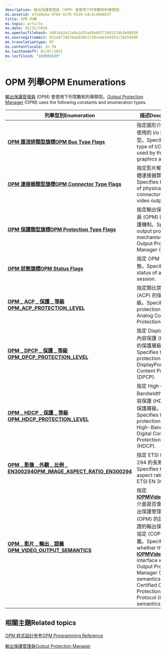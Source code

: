 ```yaml
---
description: 輸出保護管理員 (OPM) 會使用下列常數和列舉類型。
ms.assetid: e72e0a5e-476d-41f0-9139-54c4c488053f
title: OPM 列舉
ms.topic: article
ms.date: 05/31/2018
ms.openlocfilehash: 34834a2e12e6a1d35a49a8df7189117db3e88930
ms.sourcegitcommit: 831e8f3db78ab820e1710cede244553c70e50500
ms.translationtype: MT
ms.contentlocale: zh-TW
ms.lasthandoff: 01/07/2021
ms.locfileid: "103691639"
---
```

# <a name="opm-enumerations"></a><span data-ttu-id="7a62e-103">OPM 列舉</span><span class="sxs-lookup"><span data-stu-id="7a62e-103">OPM Enumerations</span></span>

<span data-ttu-id="7a62e-104">[輸出保護管理員](output-protection-manager.md) (OPM) 會使用下列常數和列舉類型。</span><span class="sxs-lookup"><span data-stu-id="7a62e-104">[Output Protection Manager](output-protection-manager.md) (OPM) uses the following constants and enumeration types.</span></span>



| <span data-ttu-id="7a62e-105">列舉型別</span><span class="sxs-lookup"><span data-stu-id="7a62e-105">Enumeration</span></span>                                                                    | <span data-ttu-id="7a62e-106">描述</span><span class="sxs-lookup"><span data-stu-id="7a62e-106">Description</span></span>                                                                                                                                                                             |
|--------------------------------------------------------------------------------|-----------------------------------------------------------------------------------------------------------------------------------------------------------------------------------------|
| [<span data-ttu-id="7a62e-107">**OPM 匯流排類型旗標**</span><span class="sxs-lookup"><span data-stu-id="7a62e-107">**OPM Bus Type Flags**</span></span>](opm-bus-type-flags.md)                               | <span data-ttu-id="7a62e-108">指定圖形介面卡所使用的 i/o 匯流排類型。</span><span class="sxs-lookup"><span data-stu-id="7a62e-108">Specifies the type of I/O bus used by the graphics adapter.</span></span>                                                                                                                             |
| [<span data-ttu-id="7a62e-109">**OPM 連接器類型旗標**</span><span class="sxs-lookup"><span data-stu-id="7a62e-109">**OPM Connector Type Flags**</span></span>](opm-connector-type-flags.md)                   | <span data-ttu-id="7a62e-110">指定影片輸出的實體連接器類型。</span><span class="sxs-lookup"><span data-stu-id="7a62e-110">Specifies the type of physical connector for a video output.</span></span>                                                                                                                            |
| [<span data-ttu-id="7a62e-111">**OPM 保護類型旗標**</span><span class="sxs-lookup"><span data-stu-id="7a62e-111">**OPM Protection Type Flags**</span></span>](opm-protection-type-flags.md)                 | <span data-ttu-id="7a62e-112">指定輸出保護管理員 (OPM) 的輸出保護機制。</span><span class="sxs-lookup"><span data-stu-id="7a62e-112">Specifies output protection mechanisms for Output Protection Manager (OPM).</span></span>                                                                                                             |
| [<span data-ttu-id="7a62e-113">**OPM 狀態旗標**</span><span class="sxs-lookup"><span data-stu-id="7a62e-113">**OPM Status Flags**</span></span>](opm-status-flags.md)                                   | <span data-ttu-id="7a62e-114">指定 OPM 會話的狀態。</span><span class="sxs-lookup"><span data-stu-id="7a62e-114">Specifies the status of an OPM session.</span></span>                                                                                                                                                 |
| [<span data-ttu-id="7a62e-115">**OPM \_ ACP \_ 保護 \_ 等級**</span><span class="sxs-lookup"><span data-stu-id="7a62e-115">**OPM\_ACP\_PROTECTION\_LEVEL**</span></span>](/windows/desktop/api/opmapi/ne-opmapi-opm_acp_protection_level)                | <span data-ttu-id="7a62e-116">指定類比禁止複製 (ACP) 的保護層級。</span><span class="sxs-lookup"><span data-stu-id="7a62e-116">Specifies the protection level for Analog Copy Protection (ACP).</span></span>                                                                                                                        |
| [<span data-ttu-id="7a62e-117">**OPM \_ DPCP \_ 保護 \_ 等級**</span><span class="sxs-lookup"><span data-stu-id="7a62e-117">**OPM\_DPCP\_PROTECTION\_LEVEL**</span></span>](/windows/desktop/api/opmapi/ne-opmapi-opm_dpcp_protection_level)              | <span data-ttu-id="7a62e-118">指定 DisplayPort 內容保護 (DPCP) 的保護層級。</span><span class="sxs-lookup"><span data-stu-id="7a62e-118">Specifies the protection level for DisplayPort Content Protection (DPCP).</span></span>                                                                                                               |
| [<span data-ttu-id="7a62e-119">**OPM \_ HDCP \_ 保護 \_ 等級**</span><span class="sxs-lookup"><span data-stu-id="7a62e-119">**OPM\_HDCP\_PROTECTION\_LEVEL**</span></span>](/windows/desktop/api/opmapi/ne-opmapi-opm_hdcp_protection_level)              | <span data-ttu-id="7a62e-120">指定 High-Bandwidth 數位內容保護 (HDCP) 的保護層級。</span><span class="sxs-lookup"><span data-stu-id="7a62e-120">Specifies the protection level for High-Bandwidth Digital Content Protection (HDCP).</span></span>                                                                                                    |
| [<span data-ttu-id="7a62e-121">**OPM \_ 影像 \_ 外觀 \_ 比例 \_ EN300294**</span><span class="sxs-lookup"><span data-stu-id="7a62e-121">**OPM\_IMAGE\_ASPECT\_RATIO\_EN300294**</span></span>](/windows/desktop/api/opmapi/ne-opmapi-opm_image_aspect_ratio_en300294) | <span data-ttu-id="7a62e-122">指定 ETSI EN 300 294 的長寬比。</span><span class="sxs-lookup"><span data-stu-id="7a62e-122">Specifies the aspect ratio for ETSI EN 300 294.</span></span>                                                                                                                                         |
| [<span data-ttu-id="7a62e-123">**OPM \_ 影片 \_ 輸出 \_ 語義**</span><span class="sxs-lookup"><span data-stu-id="7a62e-123">**OPM\_VIDEO\_OUTPUT\_SEMANTICS**</span></span>](/windows/desktop/api/opmapi/ne-opmapi-opm_video_output_semantics)            | <span data-ttu-id="7a62e-124">指定 [**IOPMVideoOutput**](/windows/desktop/api/opmapi/nn-opmapi-iopmvideooutput) 介面是否會使用輸出保護管理員 (OPM) 的語義或認證的輸出保護通訊協定 (COPP) 語義。</span><span class="sxs-lookup"><span data-stu-id="7a62e-124">Specifies whether the [**IOPMVideoOutput**](/windows/desktop/api/opmapi/nn-opmapi-iopmvideooutput) interface will use Output Protection Manager (OPM) semantics or Certified Output Protection Protocol (COPP) semantics.</span></span> |



 

## <a name="related-topics"></a><span data-ttu-id="7a62e-125">相關主題</span><span class="sxs-lookup"><span data-stu-id="7a62e-125">Related topics</span></span>

<dl> <dt>

[<span data-ttu-id="7a62e-126">OPM 程式設計參考</span><span class="sxs-lookup"><span data-stu-id="7a62e-126">OPM Programming Reference</span></span>](opm-programming-reference.md)
</dt> <dt>

[<span data-ttu-id="7a62e-127">輸出保護管理員</span><span class="sxs-lookup"><span data-stu-id="7a62e-127">Output Protection Manager</span></span>](output-protection-manager.md)
</dt> </dl>

 

 



